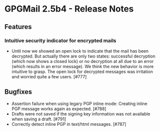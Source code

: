 GPGMail 2.5b4 - Release Notes
============================

Features
--------

### Intuitive security indicator for encrypted mails

* Until now we showed an open lock to indicate that the mail has been decrypted. But actually there are only two states: successful decryption (which now shows a closed lock) or no decryption at all due to an error (which results in an error message). We think the new behavior is more intuitive to grasp. The open lock for decrypted messages was irritation and worried quite a few users. [#777]

Bugfixes
--------

*  Assertion failure when using legary PGP inline mode: Creating inline PGP message works again as expected. [#788]
*  Drafts were not saved if the signing key information was not available when saving a draft. [#791]
*  Correctly detect inline PGP in text/html messages. [#787]